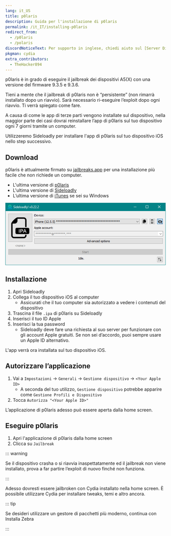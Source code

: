 ```yaml
---
lang: it_US
title: p0laris
description: Guida per l'installazione di p0laris
permalink: /it_IT/installing-p0laris
redirect_from:
  - /p0laris
  - /polaris
discordNoticeText: Per supporto in inglese, chiedi aiuto sul [Server Discord](https://discord.legacyjailbreak.com/) di r/LegacyJailbreak.
pkgman: cydia
extra_contributors:
  - TheHacker894
---
```


p0laris è in grado di eseguire il jailbreak dei dispositivi A5(X) con una versione del firmware 9.3.5 e 9.3.6.

Tieni a mente che il jailbreak di p0laris non è “persistente” (non rimarrà installato dopo un riavvio). Sarà necessario ri-eseguire l’exploit dopo ogni riavvio. Ti verrà spiegato come fare.

A causa di come le app di terze parti vengono installate sul dispositivo, nella maggior parte dei casi dovrai reinstallare l’app di p0laris sul tuo dispositivo ogni 7 giorni tramite un computer.

Utilizzeremo Sideloadly per installare l'app di p0laris sul tuo dispositivo iOS nello step successivo.

## Download

<div class="custom-container tip" id="ifJailbreaksAppSigned"><p>
p0laris è attualmente firmato su <a href="https://jailbreaks.app/legacy.html" target="_blank">jailbreaks.app</a> per una installazione più facile che non richiede un computer.
</p></div>

- L'ultima versione di [p0laris](https://p0laris.dev/)
- L'ultima versione di [Sideloadly](https://sideloadly.io/)
- L’ultima versione di [iTunes](https://www.apple.com/itunes/download/win32) se sei su Windows

![Uno screenshot dell'applicazione Sideloadly (Windows)](/assets/images/sideloadly_win.png)

## Installazione

1. Apri Sideloadly
2. Collega il tuo dispositivo iOS al computer
   - Assicurati che il tuo computer sia autorizzato a vedere i contenuti del dispositivo
3. Trascina il file `.ipa` di p0laris su Sideloadly
4. Inserisci il tuo ID Apple
5. Inserisci la tua password
   - Sideloadly deve fare una richiesta al suo server per funzionare con gli account Apple gratuiti. Se non sei d’accordo, puoi sempre usare un Apple ID alternativo.

L'app verrà ora installata sul tuo dispositivo iOS.

## Autorizzare l’applicazione

1. Vai a `Impostazioni` -> `Generali` -> `Gestione dispositivo` -> `<Your Apple ID>`
   - A seconda del tuo utilizzo, `Gestione dispositivo` potrebbe apparire come `Gestione Profili e Dispositivo`
2. Tocca `Autorizza "<Your Apple ID>"`

L’applicazione di p0laris adesso può essere aperta dalla home screen.

## Eseguire p0laris

1. Apri l'applicazione di p0laris dalla home screen
2. Clicca su `Jailbreak`

::: warning

Se il dispositivo crasha o si riavvia inaspettatamente ed il jailbreak non viene installato, prova a far partire l’exploit di nuovo finché non funziona.

:::

Adesso dovresti essere jailbroken con Cydia installato nella home screen. È possibile utilizzare Cydia per installare <router-link to="/faq/#what-are-tweaks">tweaks</router-link>, temi e altro ancora.

::: tip

Se desideri utilizzare un gestore di pacchetti più moderno, continua con <router-link to="/installing-zebra">Installa Zebra</router-link>

:::
